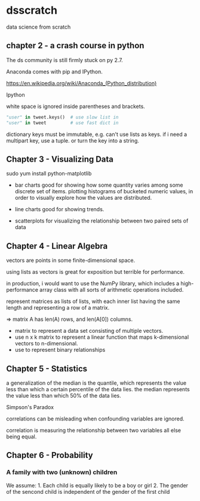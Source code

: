 # dsscratch
data science from scratch

## chapter 2 - a crash course in python

The ds community is still firmly stuck on py 2.7.

Anaconda comes with pip and IPython.

https://en.wikipedia.org/wiki/Anaconda_(Python_distribution)

Ipython

white space is ignored inside parentheses and brackets.

```python
"user" in tweet.keys()  # use slow list in 
"user" in tweet         # use fast dict in 
```
dictionary keys must be immutable, e.g. can't use lists as keys.
if i need a multipart key, use a tuple. or turn the key into a string.

## Chapter 3 - Visualizing Data

sudo yum install python-matplotlib

* bar charts
    good for showing how some quantity varies among some discrete set of items.
    plotting histograms of bucketed numeric values, in order to visually explore how the values are distributed.

* line charts
    good for showing trends.

* scatterplots
    for visualizing the relationship between two paired sets of data


## Chapter 4 - Linear Algebra

vectors are points in some finite-dimensional space.

using lists as vectors is great for exposition but terrible for performance.

in production, i would want to use the NumPy library,
which includes a high-performance array class
with all sorts of arithmetic operations included.

represent matrices as lists of lists,
with each inner list having the same length
and representing a row of a matrix.

=> matrix A has len(A) rows, and len(A[0]) columns.

* matrix to represent a data set consisting of multiple vectors.
* use n x k matrix to represent a linear function that maps k-dimensional
 vectors to n-dimensional.
* use to represent binary relationships

## Chapter 5 - Statistics

a generalization of the median is the quantile,
which represents the value less than which a certain percentile of the data lies.
the median represents the value less than which 50% of the data lies.

Simpson's Paradox

correlations can be misleading when confounding variables are ignored.

correlation is measuring the relationship between two variables all else being equal.

## Chapter 6 - Probability

### A family with two (unknown) children

We assume:
    1. Each child is equally likely to be a boy or girl
    2. The gender of the sencond child is independent of the gender of the first child
